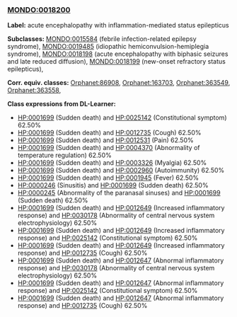 
### [MONDO:0018200](http://purl.obolibrary.org/obo/MONDO_0018200)
**Label:** acute encephalopathy with inflammation-mediated status epilepticus

**Subclasses:** [MONDO:0015584](http://purl.obolibrary.org/obo/MONDO_0015584) (febrile infection-related epilepsy syndrome), [MONDO:0019485](http://purl.obolibrary.org/obo/MONDO_0019485) (idiopathic hemiconvulsion-hemiplegia syndrome), [MONDO:0018198](http://purl.obolibrary.org/obo/MONDO_0018198) (acute encephalopathy with biphasic seizures and late reduced diffusion), [MONDO:0018199](http://purl.obolibrary.org/obo/MONDO_0018199) (new-onset refractory status epilepticus), 

**Corr. equiv. classes:** [Orphanet:86908](http://www.orpha.net/ORDO/Orphanet_86908), [Orphanet:163703](http://www.orpha.net/ORDO/Orphanet_163703), [Orphanet:363549](http://www.orpha.net/ORDO/Orphanet_363549), [Orphanet:363558](http://www.orpha.net/ORDO/Orphanet_363558), 

**Class expressions from DL-Learner:**

- [HP:0001699](http://purl.obolibrary.org/obo/HP_0001699) (Sudden death) and [HP:0025142](http://purl.obolibrary.org/obo/HP_0025142) (Constitutional symptom) 62.50%
- [HP:0001699](http://purl.obolibrary.org/obo/HP_0001699) (Sudden death) and [HP:0012735](http://purl.obolibrary.org/obo/HP_0012735) (Cough) 62.50%
- [HP:0001699](http://purl.obolibrary.org/obo/HP_0001699) (Sudden death) and [HP:0012531](http://purl.obolibrary.org/obo/HP_0012531) (Pain) 62.50%
- [HP:0001699](http://purl.obolibrary.org/obo/HP_0001699) (Sudden death) and [HP:0004370](http://purl.obolibrary.org/obo/HP_0004370) (Abnormality of temperature regulation) 62.50%
- [HP:0001699](http://purl.obolibrary.org/obo/HP_0001699) (Sudden death) and [HP:0003326](http://purl.obolibrary.org/obo/HP_0003326) (Myalgia) 62.50%
- [HP:0001699](http://purl.obolibrary.org/obo/HP_0001699) (Sudden death) and [HP:0002960](http://purl.obolibrary.org/obo/HP_0002960) (Autoimmunity) 62.50%
- [HP:0001699](http://purl.obolibrary.org/obo/HP_0001699) (Sudden death) and [HP:0001945](http://purl.obolibrary.org/obo/HP_0001945) (Fever) 62.50%
- [HP:0000246](http://purl.obolibrary.org/obo/HP_0000246) (Sinusitis) and [HP:0001699](http://purl.obolibrary.org/obo/HP_0001699) (Sudden death) 62.50%
- [HP:0000245](http://purl.obolibrary.org/obo/HP_0000245) (Abnormality of the paranasal sinuses) and [HP:0001699](http://purl.obolibrary.org/obo/HP_0001699) (Sudden death) 62.50%
- [HP:0001699](http://purl.obolibrary.org/obo/HP_0001699) (Sudden death) and [HP:0012649](http://purl.obolibrary.org/obo/HP_0012649) (Increased inflammatory response) and [HP:0030178](http://purl.obolibrary.org/obo/HP_0030178) (Abnormality of central nervous system electrophysiology) 62.50%
- [HP:0001699](http://purl.obolibrary.org/obo/HP_0001699) (Sudden death) and [HP:0012649](http://purl.obolibrary.org/obo/HP_0012649) (Increased inflammatory response) and [HP:0025142](http://purl.obolibrary.org/obo/HP_0025142) (Constitutional symptom) 62.50%
- [HP:0001699](http://purl.obolibrary.org/obo/HP_0001699) (Sudden death) and [HP:0012649](http://purl.obolibrary.org/obo/HP_0012649) (Increased inflammatory response) and [HP:0012735](http://purl.obolibrary.org/obo/HP_0012735) (Cough) 62.50%
- [HP:0001699](http://purl.obolibrary.org/obo/HP_0001699) (Sudden death) and [HP:0012647](http://purl.obolibrary.org/obo/HP_0012647) (Abnormal inflammatory response) and [HP:0030178](http://purl.obolibrary.org/obo/HP_0030178) (Abnormality of central nervous system electrophysiology) 62.50%
- [HP:0001699](http://purl.obolibrary.org/obo/HP_0001699) (Sudden death) and [HP:0012647](http://purl.obolibrary.org/obo/HP_0012647) (Abnormal inflammatory response) and [HP:0025142](http://purl.obolibrary.org/obo/HP_0025142) (Constitutional symptom) 62.50%
- [HP:0001699](http://purl.obolibrary.org/obo/HP_0001699) (Sudden death) and [HP:0012647](http://purl.obolibrary.org/obo/HP_0012647) (Abnormal inflammatory response) and [HP:0012735](http://purl.obolibrary.org/obo/HP_0012735) (Cough) 62.50%



